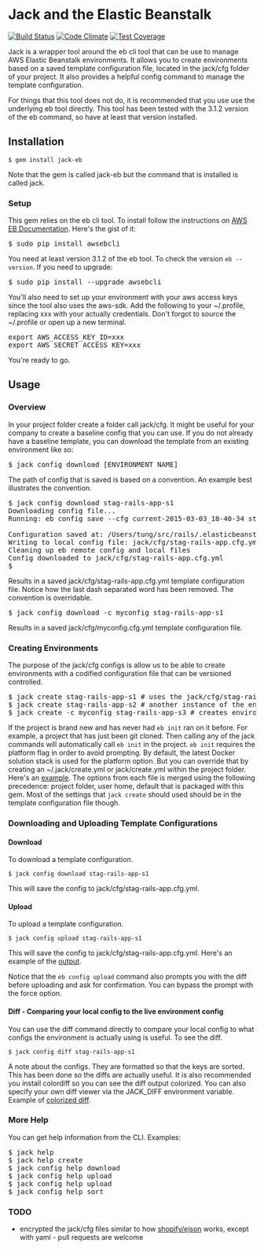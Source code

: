 # Jack and the Elastic Beanstalk

[![Build Status](https://travis-ci.org/tongueroo/jack.svg?branch=master)](https://travis-ci.org/tongueroo/jack)
[![Code Climate](https://codeclimate.com/github/tongueroo/jack/badges/gpa.svg)](https://codeclimate.com/github/tongueroo/jack)
[![Test Coverage](https://codeclimate.com/github/tongueroo/jack/badges/coverage.svg)](https://codeclimate.com/github/tongueroo/jack)

Jack is a wrapper tool around the eb cli tool that can be use to manage AWS Elastic Beanstalk environments.  It allows you to create environments based on a saved template configuration file, located in the jack/cfg folder of your project.  It also provides a helpful config command to manage the template configuration. 

For things that this tool does not do, it is recommended that you use use the underlying eb tool directly.  This tool has been tested with the 3.1.2 version of the eb command, so have at least that version installed.

## Installation

```
$ gem install jack-eb
```

Note that the gem is called jack-eb but the command that is installed is called jack.

### Setup

This gem relies on the eb cli tool.  To install follow the instructions on [AWS EB Documentation](http://docs.aws.amazon.com/elasticbeanstalk/latest/dg/eb-cli3-getting-set-up.html).  Here's the gist of it:

<pre>
$ sudo pip install awsebcli
</pre>

You need at least version 3.1.2 of the eb tool.  To check the version `eb --version`.  If you need to upgrade:

<pre>
$ sudo pip install --upgrade awsebcli
</pre>

You'll also need to set up your environment with your aws access keys since the tool also uses the aws-sdk.  Add the following to your ~/.profile, replacing xxx with your actually credentials.  Don't forgot to source the ~/.profile or open up a new terminal.

<pre>
export AWS_ACCESS_KEY_ID=xxx
export AWS_SECRET_ACCESS_KEY=xxx
</pre>

You're ready to go.

## Usage

### Overview

In your project folder create a folder call jack/cfg.  It might be useful for your company to create a baseline config that you can use.  If you do not already have a baseline template, you can download the template from an existing environment like so:

<pre>
$ jack config download [ENVIRONMENT_NAME]
</pre>

The path of config that is saved is based on a convention.  An example best illustrates the convention.

<pre>
$ jack config download stag-rails-app-s1
Downloading config file...
Running: eb config save --cfg current-2015-03-03_18-40-34 stag-rails-app-s1

Configuration saved at: /Users/tung/src/rails/.elasticbeanstalk/saved_configs/current-2015-03-03_18-40-34.cfg.yml
Writing to local config file: jack/cfg/stag-rails-app.cfg.yml
Cleaning up eb remote config and local files
Config downloaded to jack/cfg/stag-rails-app.cfg.yml
$ 
</pre>

Results in a saved jack/cfg/stag-rails-app.cfg.yml template configuration file.  Notice how the last dash separated word has been removed.  The convention is overridable. 

<pre>
$ jack config download -c myconfig stag-rails-app-s1
</pre>

Results in a saved jack/cfg/myconfig.cfg.yml template configuration file. 

### Creating Environments

The purpose of the jack/cfg configs is allow us to be able to create environments with a codified configuration file that can be versioned controlled.

<pre>
$ jack create stag-rails-app-s1 # uses the jack/cfg/stag-rails-app.cfg.yml template
$ jack create stag-rails-app-s2 # another instance of the environment, but still uses the jack/cfg/stag-rails-app.cfg.yml template
$ jack create -c myconfig stag-rails-app-s3 # creates environment using a config not based on naming convention
</pre>

If the project is brand new and has never had `eb init` ran on it before.  For example, a project that has just been git cloned.  Then calling any of the jack commands will automatically call `eb init` in the project.  `eb init` requires the platform flag in order to avoid prompting.  By default, the latest Docker solution stack is used for the platform option.  But you can override that by creating an ~/.jack/create.yml or jack/create.yml within the project folder.  Here's an [example](https://gist.github.com/tongueroo/086e3c11c4d00d5c39b6). The options from each file is merged using the following precedence: project folder, user home, default that is packaged with this gem.  Most of the settings that `jack create` should used should be in the template configuration file though.

### Downloading and Uploading Template Configurations

#### Download

To download a template configuration.

```
$ jack config download stag-rails-app-s1
```

This will save the config to jack/cfg/stag-rails-app.cfg.yml.

#### Upload

To upload a template configuration.

```
$ jack config upload stag-rails-app-s1
```

This will save the config to jack/cfg/stag-rails-app.cfg.yml.  Here's an example of the [output](http://d.pr/i/14Sfh).

Notice that the `eb config upload` command also prompts you with the diff before uploading and ask for confirmation.  You can bypass the prompt with the force option.

#### Diff - Comparing your local config to the live environment config

You can use the diff command directly to compare your local config to what configs the environment is actually using is useful.  To see the diff.  

```
$ jack config diff stag-rails-app-s1
```

A note about the configs.  They are formatted so that the keys are sorted.  This has been done so the diffs are actually useful.  It is also recommended you install colordiff so you can see the diff output colorized.  You can also specify your own diff viewer via the JACK_DIFF environment variable.  Example of [colorized diff](http://d.pr/i/9wrS).

### More Help

You can get help information from the CLI.  Examples:

<pre>
$ jack help
$ jack help create
$ jack config help download
$ jack config help upload
$ jack config help upload
$ jack config help sort
</pre>

### TODO

* encrypted the jack/cfg files similar to how [shopify/ejson](https://github.com/Shopify/ejson) works, except with yaml - pull requests are welcome

